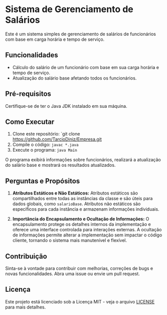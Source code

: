 # Sistema de Gerenciamento de Salários

Este é um sistema simples de gerenciamento de salários de funcionários com base em carga horária e tempo de serviço.

## Funcionalidades

- Cálculo do salário de um funcionário com base em sua carga horária e tempo de serviço.
- Atualização do salário base afetando todos os funcionários.

## Pré-requisitos

Certifique-se de ter o Java JDK instalado em sua máquina.

## Como Executar

1. Clone este repositório: `git clone https://github.com/TarcioDiniz/Empresa.git
2. Compile o código: `javac *.java`
3. Execute o programa: `java Main`

O programa exibirá informações sobre funcionários, realizará a atualização do salário base e mostrará os resultados atualizados.

## Perguntas e Propósitos

1. **Atributos Estáticos e Não Estáticos:** Atributos estáticos são compartilhados entre todas as instâncias da classe e são úteis para dados globais, como `salarioBase`. Atributos não estáticos são específicos para cada instância e armazenam informações individuais.

2. **Importância do Encapsulamento e Ocultação de Informações:** O encapsulamento protege os detalhes internos da implementação e oferece uma interface controlada para interações externas. A ocultação de informações permite alterar a implementação sem impactar o código cliente, tornando o sistema mais manutenível e flexível.

## Contribuição

Sinta-se à vontade para contribuir com melhorias, correções de bugs e novas funcionalidades. Abra uma issue ou envie um pull request.

## Licença

Este projeto está licenciado sob a Licença MIT - veja o arquivo [LICENSE](LICENSE) para mais detalhes.
